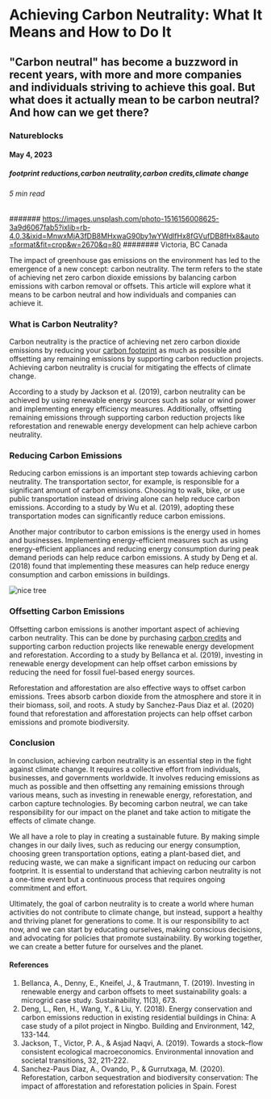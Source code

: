# Achieving Carbon Neutrality: What It Means and How to Do It
## "Carbon neutral" has become a buzzword in recent years, with more and more companies and individuals striving to achieve this goal. But what does it actually mean to be carbon neutral? And how can we get there? 
### Natureblocks
#### May 4, 2023
##### footprint reductions,carbon neutrality,carbon credits,climate change
###### 5 min read
####### https://images.unsplash.com/photo-1516156008625-3a9d6067fab5?ixlib=rb-4.0.3&ixid=MnwxMjA3fDB8MHxwaG90by1wYWdlfHx8fGVufDB8fHx8&auto=format&fit=crop&w=2670&q=80
######## Victoria, BC Canada

The impact of greenhouse gas emissions on the environment has led to the emergence of a new concept: carbon neutrality. The term refers to the state of achieving net zero carbon dioxide emissions by balancing carbon emissions with carbon removal or offsets. This article will explore what it means to be carbon neutral and how individuals and companies can achieve it.

### What is Carbon Neutrality?

Carbon neutrality is the practice of achieving net zero carbon dioxide emissions by reducing your [carbon footprint](https://natureblocks.com/blog/what-makes-up-your-carbon-footprint) as much as possible and offsetting any remaining emissions by supporting carbon reduction projects. Achieving carbon neutrality is crucial for mitigating the effects of climate change.

According to a study by Jackson et al. (2019), carbon neutrality can be achieved by using renewable energy sources such as solar or wind power and implementing energy efficiency measures. Additionally, offsetting remaining emissions through supporting carbon reduction projects like reforestation and renewable energy development can help achieve carbon neutrality.

### Reducing Carbon Emissions

Reducing carbon emissions is an important step towards achieving carbon neutrality. The transportation sector, for example, is responsible for a significant amount of carbon emissions. Choosing to walk, bike, or use public transportation instead of driving alone can help reduce carbon emissions. According to a study by Wu et al. (2019), adopting these transportation modes can significantly reduce carbon emissions.

Another major contributor to carbon emissions is the energy used in homes and businesses. Implementing energy-efficient measures such as using energy-efficient appliances and reducing energy consumption during peak demand periods can help reduce carbon emissions. A study by Deng et al. (2018) found that implementing these measures can help reduce energy consumption and carbon emissions in buildings.

![nice tree](https://images.unsplash.com/photo-1680458842611-48c77038578b?ixlib=rb-4.0.3&ixid=MnwxMjA3fDB8MHxwaG90by1wYWdlfHx8fGVufDB8fHx8&auto=format&fit=crop&w=2670&q=80)

### Offsetting Carbon Emissions

Offsetting carbon emissions is another important aspect of achieving carbon neutrality. This can be done by purchasing [carbon credits](https://natureblocks.com/blog/what-are-carbon-credits) and supporting carbon reduction projects like renewable energy development and reforestation. According to a study by Bellanca et al. (2019), investing in renewable energy development can help offset carbon emissions by reducing the need for fossil fuel-based energy sources.

Reforestation and afforestation are also effective ways to offset carbon emissions. Trees absorb carbon dioxide from the atmosphere and store it in their biomass, soil, and roots. A study by Sanchez-Paus Diaz et al. (2020) found that reforestation and afforestation projects can help offset carbon emissions and promote biodiversity.

### Conclusion

In conclusion, achieving carbon neutrality is an essential step in the fight against climate change. It requires a collective effort from individuals, businesses, and governments worldwide. It involves reducing emissions as much as possible and then offsetting any remaining emissions through various means, such as investing in renewable energy, reforestation, and carbon capture technologies. By becoming carbon neutral, we can take responsibility for our impact on the planet and take action to mitigate the effects of climate change.

We all have a role to play in creating a sustainable future. By making simple changes in our daily lives, such as reducing our energy consumption, choosing green transportation options, eating a plant-based diet, and reducing waste, we can make a significant impact on reducing our carbon footprint. It is essential to understand that achieving carbon neutrality is not a one-time event but a continuous process that requires ongoing commitment and effort.

Ultimately, the goal of carbon neutrality is to create a world where human activities do not contribute to climate change, but instead, support a healthy and thriving planet for generations to come. It is our responsibility to act now, and we can start by educating ourselves, making conscious decisions, and advocating for policies that promote sustainability. By working together, we can create a better future for ourselves and the planet.

#### References

1. Bellanca, A., Denny, E., Kneifel, J., & Trautmann, T. (2019). Investing in renewable energy and carbon offsets to meet sustainability goals: a microgrid case study. Sustainability, 11(3), 673.
2. Deng, L., Ren, H., Wang, Y., & Liu, Y. (2018). Energy conservation and carbon emissions reduction in existing residential buildings in China: A case study of a pilot project in Ningbo. Building and Environment, 142, 133-144.
3. Jackson, T., Victor, P. A., & Asjad Naqvi, A. (2019). Towards a stock–flow consistent ecological macroeconomics. Environmental innovation and societal transitions, 32, 211-222.
4. Sanchez-Paus Diaz, A., Ovando, P., & Gurrutxaga, M. (2020). Reforestation, carbon sequestration and biodiversity conservation: The impact of afforestation and reforestation policies in Spain. Forest